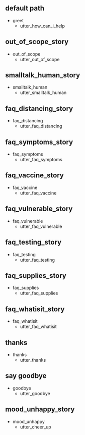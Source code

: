 ## default path
* greet
  - utter_how_can_i_help

## out_of_scope_story
* out_of_scope
  - utter_out_of_scope
## smalltalk_human_story
* smalltalk_human
  - utter_smalltalk_human
## faq_distancing_story
* faq_distancing
  - utter_faq_distancing
## faq_symptoms_story
* faq_symptoms
  - utter_faq_symptoms
## faq_vaccine_story
* faq_vaccine
  - utter_faq_vaccine
## faq_vulnerable_story
* faq_vulnerable
  - utter_faq_vulnerable
## faq_testing_story
* faq_testing
  - utter_faq_testing
## faq_supplies_story
* faq_supplies
  - utter_faq_supplies
## faq_whatisit_story
* faq_whatisit
  - utter_faq_whatisit
## thanks
* thanks
  - utter_thanks
## say goodbye
* goodbye
  - utter_goodbye
## mood_unhappy_story
* mood_unhappy
  - utter_cheer_up
